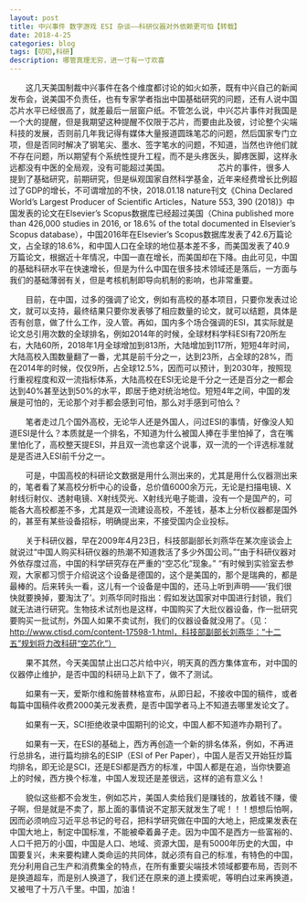 ```yaml
---
layout: post
title: 中兴事件 数字游戏 ESI 杂谈——科研仪器对外依赖更可怕【转载】
date: 2018-4-25
categories: blog
tags: [叨叨,科研]
description: 哪管真理无穷，进一寸有一寸欢喜　
---
```


　　这几天美国制裁中兴事件在各个维度都讨论的如火如荼，既有中兴自己的新闻发布会，说美国不负责任，也有专家学者指出中国基础研究的问题，还有人说中国芯片水平已经很高了，就差最后一层窗户纸。不管怎么说，中兴芯片事件对我国是一个大的提醒，但是我期望这种提醒不仅限于芯片，而要由此及彼，讨论整个尖端科技的发展，否则前几年我记得有媒体大量报道圆珠笔芯的问题，然后国家专门立项，但是否同时解决了钢笔尖、墨水、签字笔水的问题，不知道，当然也许他们就不存在问题，所以期望有个系统性提升工程，而不是头疼医头，脚疼医脚，这样永远都没有中医的全局观，没有可能超过美国。　　
　　 　　芯片的事件，很多人提到了基础研究，前期研究，但是纵观国家自然科学基金，近年来经费增长比例超过了GDP的增长，不可谓增加的不快，2018.01.18 nature刊文《China Declared World’s Largest Producer of Scientific Articles，Nature 553, 390 (2018)》中国发表的论文在Elsevier’s Scopus数据库已经超过美国（China published more than 426,000 studies in 2016, or 18.6% of the total documented in Elsevier’s Scopus database），中国2016年在Elsevier’s Scopus数据库发表了42.6万篇论文，占全球的18.6%，和中国人口在全球的地位基本差不多，而美国发表了40.9万篇论文，根据近十年情况，中国一直在增长，而美国却在下降。由此可见，中国的基础科研水平在快速增长，但是为什么中国在很多技术领域还是落后，一方面与我们的基础薄弱有关，但是考核机制即导向机制的影响，也非常重要。　　

　　目前，在中国，过多的强调了论文，例如有高校的基本项目，只要你发表过论文，就可以支持，最终结果只要你发表够了相应数量的论文，就可以结题，具体是否有创意，做了什么工作，没人管。再如，国内多个场合强调的ESI，其实际就是论文总引用次数的全球排名，例如2014年的时候，全球材料学科ESI有720所左右，大陆60所，2018年1月全球增加到813所，大陆增加到117所，短短4年时间，大陆高校入围数量翻了一番，尤其是前千分之一，达到23所，占全球的28%，而在2014年的时候，仅仅9所，占全球12.5%，因而可以预计，到2030年，按照现行重视程度和双一流指标体系，大陆高校在ESI无论是千分之一还是百分之一都会达到40%甚至达到50%的水平，即居于绝对统治地位。短短4年之间，中国的发展是可怕的，无论那个对手都会感到可怕，那么对手感到可怕么？　　

　　笔者走过几个国外高校，无论华人还是外国人，问过ESI的事情，好像没人知道ESI是什么？本质就是一个排名，不知道为什么被国人捧在手里怕掉了，含在嘴里怕化了，高校整天提ESI，并且双一流也拿这个说事，双一流的一个评选标准就是是否进入ESI前千分之一。　　

　　可是，中国高校的科研论文数据是用什么测出来的，尤其是用什么仪器测出来的，笔者看了某高校分析中心的设备，总价值6000余万元，无论是扫描电镜、X射线衍射仪、透射电镜、X射线荧光、X射线光电子能谱，没有一个是国产的，可能各大高校都差不多，尤其是双一流建设高校，不差钱，基本上分析仪器都是国外的，甚至有某些设备招标，明确提出来，不接受国内企业投标。　　

　　关于科研仪器，早在2009年4月23日，科技部副部长刘燕华在某次座谈会上就说过“中国人购买科研仪器的热潮不知道救活了多少外国公司。”“由于科研仪器对外依存度过高，中国的科学研究存在严重的“空芯化”现象。” “有时候到实验室去参观，大家都习惯于介绍说这个设备是德国的，这个是美国的，那个是瑞典的，都是最棒的。后来转头一看，这儿有一个设备是中国的，还马上听到声明——‘我们很快就要换掉，要淘汰了’。刘燕华同时指出：假如发达国家对中国进行封锁，我们就无法进行研究。生物技术试剂也是这样，中国购买了大批仪器设备，作一批研究要购买一批试剂，外国人如果不卖试剂，我们的仪器设备就没用了。（见：http://www.ctisd.com/content-17598-1.html，科技部副部长刘燕华：“十二五”规划将力改科研“空芯化”）

　　果不其然，今天美国禁止出口芯片给中兴，明天真的西方集体宣布，对中国的仪器停止维护，是否中国的科研马上趴下了，做不了测试。　　

　　如果有一天，爱斯尔维和施普林格宣布，从即日起，不接收中国的稿件，或者每篇中国稿件收费2000美元发表费，是否中国学者马上不知道去哪里发论文了。

　　如果有一天，SCI拒绝收录中国期刊的论文，中国人都不知道咋办期刊了。

　　如果有一天，在ESI的基础上，西方再创造一个新的排名体系，例如，不再进行总排名，进行篇均排名的ESIP（ESI of Per Paper），中国人是否又开始狂炒篇均排名，即无论是SCI，还是ESI都是西方的标准，中国人都是在追，当你快要追上的时候，西方换个标准，中国人发现还是差很远，这样的追有意义么！

　　貌似这些都不会发生，例如芯片，美国人卖给我们是赚钱的，放着钱不赚，傻子啊，但是就是不卖了，那上面的事情说不定那天就发生了呢！！！想想后怕啊，因而必须响应习近平总书记的号召，把科学研究做在中国的大地上，把成果发表在中国大地上，制定中国标准，不能被牵着鼻子走。因为中国不是西方一些富裕的、人口千把万的小国，中国是人口、地域、资源大国，是有5000年历史的大国，中国要复兴，未来要构建人类命运的共同体，就必须有自己的标准，有特色的中国，充分利用自己生产和消费集全的特点，在所有重要尖端技术领域都要布局，否则不是换道超车，而是别人换道了，我们还在原来的道上摸索呢，等明白过来再换道，又被甩了十万八千里。中国，加油！